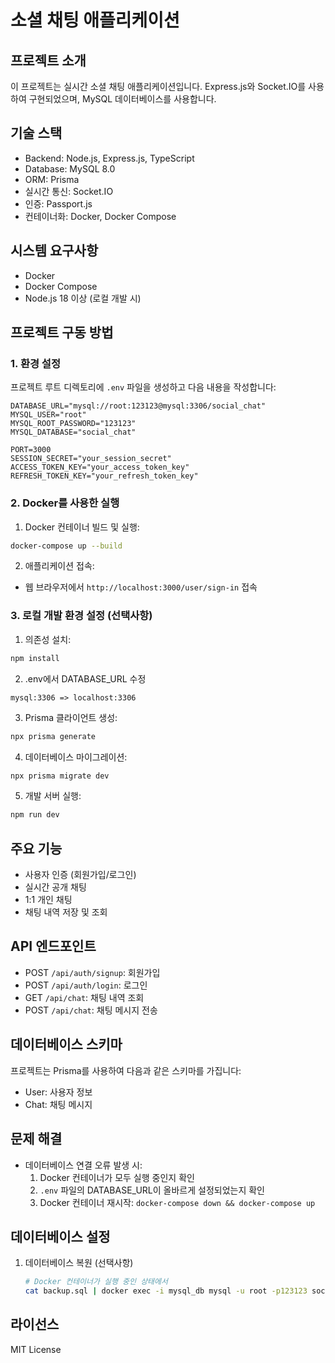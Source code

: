 # 소셜 채팅 애플리케이션

## 프로젝트 소개
이 프로젝트는 실시간 소셜 채팅 애플리케이션입니다. Express.js와 Socket.IO를 사용하여 구현되었으며, MySQL 데이터베이스를 사용합니다.

## 기술 스택
- Backend: Node.js, Express.js, TypeScript
- Database: MySQL 8.0
- ORM: Prisma
- 실시간 통신: Socket.IO
- 인증: Passport.js
- 컨테이너화: Docker, Docker Compose

## 시스템 요구사항
- Docker
- Docker Compose
- Node.js 18 이상 (로컬 개발 시)

## 프로젝트 구동 방법

### 1. 환경 설정
프로젝트 루트 디렉토리에 `.env` 파일을 생성하고 다음 내용을 작성합니다:

```env
DATABASE_URL="mysql://root:123123@mysql:3306/social_chat"
MYSQL_USER="root"
MYSQL_ROOT_PASSWORD="123123"
MYSQL_DATABASE="social_chat"

PORT=3000
SESSION_SECRET="your_session_secret"
ACCESS_TOKEN_KEY="your_access_token_key"
REFRESH_TOKEN_KEY="your_refresh_token_key"
```

### 2. Docker를 사용한 실행
1. Docker 컨테이너 빌드 및 실행:
```bash
docker-compose up --build
```

2. 애플리케이션 접속:
- 웹 브라우저에서 `http://localhost:3000/user/sign-in` 접속

### 3. 로컬 개발 환경 설정 (선택사항)
1. 의존성 설치:
```bash
npm install
```

2. .env에서 DATABASE_URL 수정
```
mysql:3306 => localhost:3306
```

3. Prisma 클라이언트 생성:
```bash
npx prisma generate
```

4. 데이터베이스 마이그레이션:
```bash
npx prisma migrate dev
```

5. 개발 서버 실행:
```bash
npm run dev
```

## 주요 기능
- 사용자 인증 (회원가입/로그인)
- 실시간 공개 채팅
- 1:1 개인 채팅
- 채팅 내역 저장 및 조회

## API 엔드포인트
- POST `/api/auth/signup`: 회원가입
- POST `/api/auth/login`: 로그인
- GET `/api/chat`: 채팅 내역 조회
- POST `/api/chat`: 채팅 메시지 전송

## 데이터베이스 스키마
프로젝트는 Prisma를 사용하여 다음과 같은 스키마를 가집니다:
- User: 사용자 정보
- Chat: 채팅 메시지

## 문제 해결
- 데이터베이스 연결 오류 발생 시:
  1. Docker 컨테이너가 모두 실행 중인지 확인
  2. `.env` 파일의 DATABASE_URL이 올바르게 설정되었는지 확인
  3. Docker 컨테이너 재시작: `docker-compose down && docker-compose up`

## 데이터베이스 설정
1. 데이터베이스 복원 (선택사항)
   ```bash
   # Docker 컨테이너가 실행 중인 상태에서
   cat backup.sql | docker exec -i mysql_db mysql -u root -p123123 social_chat
   ```


## 라이선스
MIT License 
